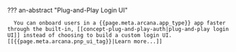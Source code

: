 ??? an-abstract "Plug-and-Play Login UI"

      You can onboard users in a {{page.meta.arcana.app_type}} app faster through the built-in, [[concept-plug-and-play-auth|plug-and-play login UI]] instead of choosing to build a custom login UI. [[{{page.meta.arcana.pnp_ui_tag}}|Learn more...]]